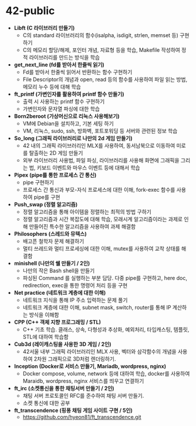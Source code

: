 # 42-public

- **Libft (C 라이브러리 만들기)**
    - C의 standard 라이브러리의 함수(isalpha, isdigit, strlen, memset 등) 구현하기
    - C의 메모리 할당/해제, 포인터 개념, 자료형 등을 학습, Makefile 작성하여 정적 라이브러리를 만드는 방식을 학습
- **get_next_line (fd를 받아서 한줄씩 읽기)**
    - Fd를 받아서 한줄씩 읽어서 반환하는 함수 구현하기
    - File Descriptor의 개념과 open, read 등의 함수를 사용하여 파일 읽는 방법, 메모리 누수 등에 대해 학습
- **ft_printf (가변인자를 활용하여 printf 함수 만들기)**
    - 출력 시 사용하는 printf 함수 구현하기
    - 가변인자와 문자열 파싱에 대한 학습
- **Born2beroot (가상머신으로 리눅스 사용해보기)**
    - VM에 Debian을 설치하고, 기본 세팅 하기
    - VM, 리눅스, sudo, ssh, 방화벽, 포트포워딩 등 서버와 관련된 정보 학습
- **So_long (그래픽 라이브러리로 나만의 2d 게임 만들기)**
    - 42 내의 그래픽 라이브러리인 MLX를 사용하여, 동서남북으로 이동하여 미로를 탈출하는 2D 게임 만들기
    - 외부 라이브러리 사용법, 파일 파싱, 라이브러리를 사용해 화면에 그래픽을 그리는 법, 키보드 이벤트와 마우스 이벤트 등에 대해서 학습
- **Pipex (pipe를 통한 프로세스 간 통신)**
    - pipe 구현하기
    - 프로세스 간 통신과 부모-자식 프로세스에 대한 이해, fork-exec 함수를 사용하여 pipe를 구현
- **Push_swap (정렬 알고리즘)**
    - 정렬 알고리즘을 통해 아이템을 정렬하는 최적의 방법 구하기
    - 정렬 알고리즘과 시간 복잡도에 대해 학습, 모래시계 알고리즘이라는 과제로 인해 만들어진 특수한 알고리즘을 사용하여 과제 해결함
- **Philosophers (스레드와 뮤텍스)**
    - 배고픈 철학자 문제 해결하기
    - 멀티 쓰레드와 멀티 프로세싱에 대한 이해, mutex를 사용하여 교착 상태를 해결함
- **minishell (나만의 쉘 만들기 / 2인)**
    - 나만의 작은 Bash shell을 만들기
    - 파싱된 Command 를 실행하는 부분 담당. 다중 pipe를 구현하고, here doc, redirection, exec을 통한 명령어 처리 등을 구현
- **Net practice (네트워크 계층에 대한 이해)**
    - 네트워크 지식을 통해 IP 주소 입력하는 문제 풀기
    - 네트워크 계층에 대한 이해, subnet mask, switch, router를 통해 IP 계산하는 방식을 이해함
- **CPP (C++ 객체 지향 프로그래밍 / STL)**
    - C++ 기초 학습. 클래스, 상속, 다형성과 추상화, 예외처리, 타입캐스팅, 템플릿, STL에 대하여 학습함
- **Cub3d (레이캐스팅을 사용한 3D 게임 / 2인)**
    - 42서울 내부 그래픽 라이브러리인 MLX 사용, 벡터와 삼각함수의 개념을 사용하여 2차원 그래픽으로 3D처럼 렌더링하기.
- **Inception (Docker로 서비스 만들기, Mariadb, wordpress, nginx)**
    - Docker compose, volume, network 등에 대하여 학습, docker를 사용하여 Maraidb, wordpress, nginx 서비스를 띄우고 연결하기
- **ft_irc (소켓통신을 통한 채팅서버 만들기 / 2인)**
    - 채팅 서버 프로토콜인 RFC를 준수하여 채팅 서버 만들기.
    - 소켓 통신에 대한 공부
- **ft_transcendence (핑퐁 채팅 게임 사이트 구현 / 5인)**
    - https://github.com/hyeon81/ft_transcendence.git
